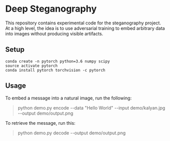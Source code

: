 # Deep Steganography
This repository contains experimental code for the steganography project. At a 
high level, the idea is to use adversarial training to embed arbitrary data 
into images without producing visible artifacts.

## Setup
```
conda create -n pytorch python=3.6 numpy scipy
source activate pytorch
conda install pytorch torchvision -c pytorch
```

## Usage
To embed a message into a natural image, run the following:

> python demo.py encode --data "Hello World" --input demo/kalyan.jpg --output demo/output.png

To retrieve the message, run this:

> python demo.py decode --output demo/output.png
